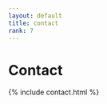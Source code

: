 ```yaml
---
layout: default
title: contact
rank: 7
---
```


<div class="starter-template">
    <h1>Contact</h1>
</div>

{% include contact.html %}
